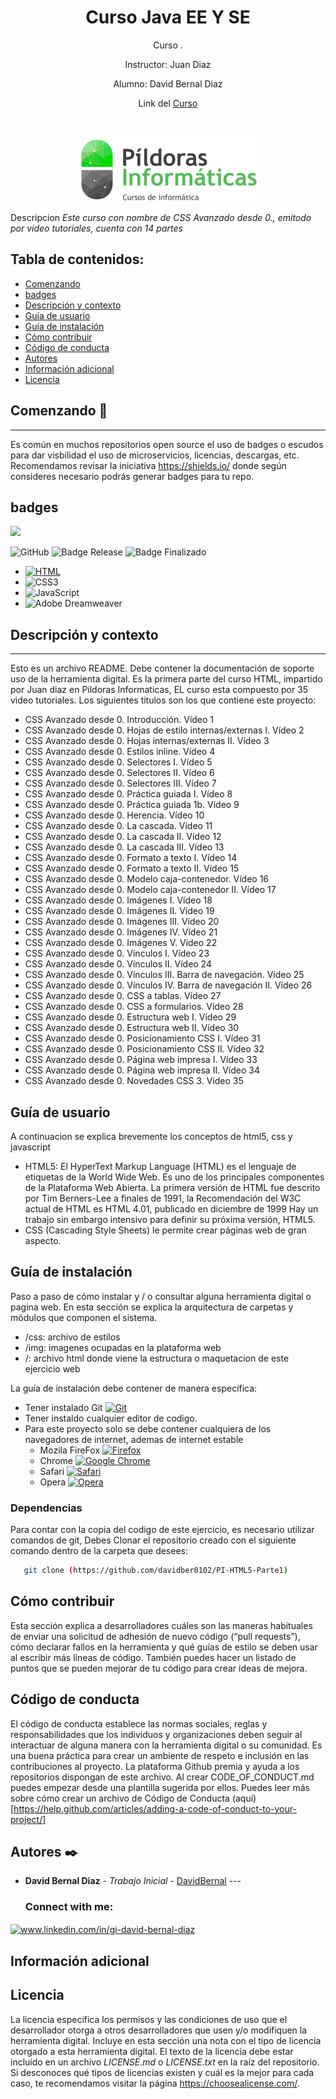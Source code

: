 <h1 align="center">Curso Java EE Y SE</h1>
<p align="center"> Curso .</p>
<p align="center">  Instructor: Juan Diaz</p>
<p align="center">  Alumno: David Bernal Diaz</p>

<p align="center"> Link del <a href="https://www.pildorasinformaticas.es/course/css-avanzado-desde-0"> Curso</a> </p>  
<br>
<p align="center"><img src="https://github.com/davidber0102/PI-HTML5-Parte1/blob/master/img/logo-grande_b2.png"/></p> 

Descripcion
_Este curso con nombre de  CSS Avanzado desde 0., emitodo por video tutoriales, cuenta con 14 partes_

Tabla de contenidos:
---
- [Comenzando](#Comenzando)
- [badges](#badges)
- [Descripción y contexto](Descripción-y-contexto)
- [Guía de usuario](#guía-de-usuario)
- [Guía de instalación](#guía-de-instalación)
- [Cómo contribuir](#cómo-contribuir)
- [Código de conducta](#código-de-conducta)
- [Autores](#autores)
- [Información adicional](#información-adicional)
- [Licencia](#licencia)

## Comenzando 🚀
---
Es común en muchos repositorios open source el uso de badges o escudos para dar visbilidad el uso de microservicios, licencias, descargas, etc. Recomendamos revisar la iniciativa https://shields.io/ donde según consideres necesario podrás generar badges para tu repo. 

## badges

   <p align="left">   <img src="https://img.shields.io/badge/STATUS-EN%20DESAROLLO-green">   </p>
  
 ![GitHub](https://img.shields.io/github/license/dropbox/dropbox-sdk-java)
 ![Badge Release](https://img.shields.io/badge/Release%20Date:-Junio-blue)
 ![Badge Finalizado](https://img.shields.io/badge/Status:-Finalizado-blue)

 - [![HTML](https://img.shields.io/badge/HTML-%23E34F26.svg?logo=html5&logoColor=white)](#)
 - ![CSS3](https://img.shields.io/badge/css3-%231572B6.svg?style=for-the-badge&logo=css3&logoColor=white)
 - ![JavaScript](https://img.shields.io/badge/javascript-%23323330.svg?style=for-the-badge&logo=javascript&logoColor=%23F7DF1E)
 - ![Adobe Dreamweaver](https://img.shields.io/badge/Adobe%20Dreamweaver-FF61F6.svg?style=for-the-badge&logo=Adobe%20Dreamweaver&logoColor=white)

## Descripción y contexto
---
Esto es un archivo README. Debe contener la documentación de soporte uso de la herramienta digital. Es la primera parte del curso HTML, impartido por Juan diaz en Pildoras Informaticas,
EL curso esta compuesto por 35 video tutoriales. 
Los siguientes titulos son los que contiene este proyecto:

- CSS Avanzado desde 0. Introducción. Vídeo 1
- CSS Avanzado desde 0. Hojas de estilo internas/externas I. Vídeo 2
- CSS Avanzado desde 0. Hojas internas/externas II. Vídeo 3
- CSS Avanzado desde 0. Estilos inline. Vídeo 4
- CSS Avanzado desde 0. Selectores I. Vídeo 5
- CSS Avanzado desde 0. Selectores II. Vídeo 6
- CSS Avanzado desde 0. Selectores III. Vídeo 7
- CSS Avanzado desde 0. Práctica guiada I. Vídeo 8
- CSS Avanzado desde 0. Práctica guiada 1b. Vídeo 9
- CSS Avanzado desde 0. Herencia. Vídeo 10
- CSS Avanzado desde 0. La cascada. Vídeo 11
- CSS Avanzado desde 0. La cascada II. Vídeo 12
- CSS Avanzado desde 0. La cascada III. Vídeo 13
- CSS Avanzado desde 0. Formato a texto I. Vídeo 14
- CSS Avanzado desde 0. Formato a texto II. Vídeo 15
- CSS Avanzado desde 0. Modelo caja-contenedor. Vídeo 16
- CSS Avanzado desde 0. Modelo caja-contenedor II. Vídeo 17
- CSS Avanzado desde 0. Imágenes I. Vídeo 18
- CSS Avanzado desde 0. Imágenes II. Vídeo 19
- CSS Avanzado desde 0. Imágenes III. Vídeo 20
- CSS Avanzado desde 0. Imágenes IV. Vídeo 21
- CSS Avanzado desde 0. Imágenes V. Vídeo 22
- CSS Avanzado desde 0. Vínculos I. Vídeo 23
- CSS Avanzado desde 0. Vínculos II. Vídeo 24
- CSS Avanzado desde 0. Vínculos III. Barra de navegación. Vídeo 25
- CSS Avanzado desde 0. Vínculos IV. Barra de navegación II. Vídeo 26
- CSS Avanzado desde 0. CSS a tablas. Vídeo 27
- CSS Avanzado desde 0. CSS a formularios. Vídeo 28
- CSS Avanzado desde 0. Estructura web I. Vídeo 29
- CSS Avanzado desde 0. Estructura web II. Vídeo 30
- CSS Avanzado desde 0. Posicionamiento CSS I. Vídeo 31
- CSS Avanzado desde 0. Posicionamiento CSS II. Vídeo 32
- CSS Avanzado desde 0. Página web impresa I. Vídeo 33
- CSS Avanzado desde 0. Página web impresa II. Vídeo 34
- CSS Avanzado desde 0. Novedades CSS 3. Vídeo 35


## Guía de usuario
A continuacion se explica brevemente los conceptos de html5, css y javascript
- HTML5: El HyperText Markup Language (HTML) es el lenguaje de etiquetas de la World Wide Web. Es uno de los principales componentes de la Plataforma Web Abierta. La primera versión de HTML fue descrito por Tim      Berners-Lee a finales de 1991, la Recomendación del W3C actual de HTML es HTML 4.01, publicado en diciembre de 1999 Hay un trabajo sin embargo intensivo para definir su próxima versión, HTML5.
- CSS (Cascading Style Sheets) le permite crear páginas web de gran aspecto.
 	
## Guía de instalación
Paso a paso de cómo instalar  y / o consultar alguna herramienta digital o pagina web. En esta sección se explica la arquitectura de carpetas y módulos que componen el sistema.
  - /css: archivo de estilos
  - /img:  imagenes ocupadas en la plataforma web
  - /: archivo html donde viene la estructura o maquetacion de este ejercicio web

La guía de instalación debe contener de manera específica:
- Tener instalado Git [![Git](https://img.shields.io/badge/Git-F05032?logo=git&logoColor=fff)](#)
- Tener instaldo cualquier editor de codigo.
- Para este proyecto solo se debe contener cualquiera de los navegadores de internet, ademas de internet estable
  - Mozila FireFox [![Firefox](https://img.shields.io/badge/Firefox-FF7139?logo=Firefox&logoColor=white)](#)
  - Chrome [![Google Chrome](https://img.shields.io/badge/Google%20Chrome-4285F4?logo=GoogleChrome&logoColor=white)](#)
  - Safari [![Safari](https://img.shields.io/badge/Safari-006CFF?logo=safari&logoColor=fff)](#)
  - Opera [![Opera](https://img.shields.io/badge/Opera-FF1B2D?logo=Opera&logoColor=white)](#)

### Dependencias
Para contar con la copia del codigo de este ejercicio, es necesario utilizar comandos de git,
Debes Clonar el repositorio creado con el siguiente comando dentro de la carpeta que desees:
```bash
   git clone (https://github.com/davidber0102/PI-HTML5-Parte1)
   ```


## Cómo contribuir
Esta sección explica a desarrolladores cuáles son las maneras habituales de enviar una solicitud de adhesión de nuevo código (“pull requests”), cómo declarar fallos en la herramienta y qué guías de estilo se deben usar al escribir más líneas de código. También puedes hacer un listado de puntos que se pueden mejorar de tu código para crear ideas de mejora.

## Código de conducta 
El código de conducta establece las normas sociales, reglas y responsabilidades que los individuos y organizaciones deben seguir al interactuar de alguna manera con la herramienta digital o su comunidad. Es una buena práctica para crear un ambiente de respeto e inclusión en las contribuciones al proyecto.  La plataforma Github premia y ayuda a los repositorios dispongan de este archivo. Al crear CODE_OF_CONDUCT.md puedes empezar desde una plantilla sugerida por ellos. Puedes leer más sobre cómo crear un archivo de Código de Conducta (aquí)[https://help.github.com/articles/adding-a-code-of-conduct-to-your-project/]

## Autores ✒️
* **David Bernal Diaz** - *Trabajo Inicial* - [DavidBernal](https://github.com/davidber0102)
---<h3 align="left">Connect with me:</h3>
<p align="left">
<a href="https://linkedin.com/in/www.linkedin.com/in/gi-david-bernal-diaz" target="blank"><img align="center" src="https://raw.githubusercontent.com/rahuldkjain/github-profile-readme-generator/master/src/images/icons/Social/linked-in-alt.svg" alt="www.linkedin.com/in/gi-david-bernal-diaz" height="30" width="40" /></a>
</p>

## Información adicional


## Licencia 
La licencia especifica los permisos y las condiciones de uso que el desarrollador otorga a otros desarrolladores que usen y/o modifiquen la herramienta digital. Incluye en esta sección una nota con el tipo de licencia otorgado a esta herramienta digital. El texto de la licencia debe estar incluído en un archivo *LICENSE.md* o *LICENSE.txt* en la raíz del repositorio. Si desconoces qué tipos de licencias existen y cuál es la mejor para cada caso, te recomendamos visitar la página https://choosealicense.com/.
